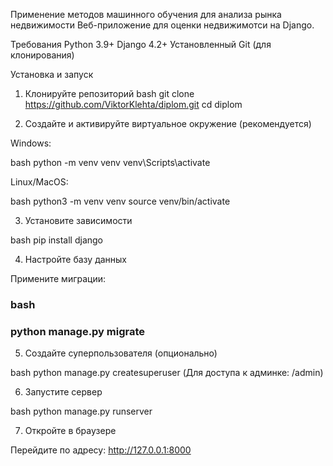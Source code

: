 Применение методов машинного обучения для анализа рынка недвижимости 
Веб-приложение для оценки недвижимотси на Django.

Требования
Python 3.9+
Django 4.2+
Установленный Git (для клонирования)

Установка и запуск

1. Клонируйте репозиторий
bash
git clone https://github.com/ViktorKlehta/diplom.git
cd diplom

2. Создайте и активируйте виртуальное окружение (рекомендуется)

Windows:

bash
python -m venv venv
venv\Scripts\activate

Linux/MacOS:

bash
python3 -m venv venv
source venv/bin/activate

3. Установите зависимости

bash
pip install django

4. Настройте базу данных

Примените миграции:
### bash
### python manage.py migrate

5. Создайте суперпользователя (опционально)

bash
python manage.py createsuperuser
(Для доступа к админке: /admin)

6. Запустите сервер

bash
python manage.py runserver

7. Откройте в браузере

Перейдите по адресу:
http://127.0.0.1:8000
